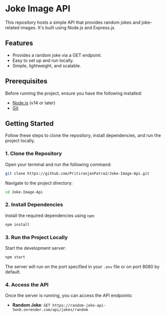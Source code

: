 
# Joke Image API

This repository hosts a simple API that provides random jokes and joke-related images. It's built using Node.js and Express.js.

## Features

- Provides a random joke via a GET endpoint.
- Easy to set up and run locally.
- Simple, lightweight, and scalable.

## Prerequisites

Before running the project, ensure you have the following installed:

- [Node.js](https://nodejs.org/) (v14 or later)
- [Git](https://git-scm.com/)

## Getting Started

Follow these steps to clone the repository, install dependencies, and run the project locally.

### 1. Clone the Repository

Open your terminal and run the following command:

```bash
git clone https://github.com/PritiranjanPatra2/Joke-Image-Api.git
```

Navigate to the project directory:

```bash
cd Joke-Image-Api
```

### 2. Install Dependencies

Install the required dependencies using `npm`:

```bash
npm install
```

### 3. Run the Project Locally

Start the development server:

```bash
npm start
```

The server will run on the port specified in your `.env` file or on port 8080 by default.

### 4. Access the API

Once the server is running, you can access the API endpoints:

- **Random Joke**: `GET https://random-joke-api-5enb.onrender.com/api/jokes/random`
